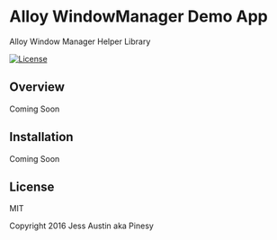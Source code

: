# Alloy WindowManager Demo App
Alloy Window Manager Helper Library

[![License](http://img.shields.io/badge/license-MIT-orange.svg)](http://mit-license.org)

## Overview
Coming Soon

## Installation
Coming Soon

## License
MIT

Copyright 2016 Jess Austin aka Pinesy
